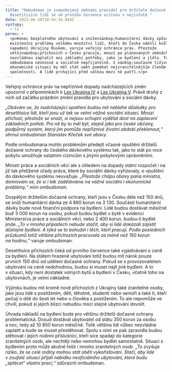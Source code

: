 ```yaml
---
title: "Ombudsman je znepokojený změnami pravidel pro držitele dočasné ochrany.
  Desetitisíce lidí se od prvního července ocitnou v nejistotě "
date: 2023-06-28T10:54:34.844Z
vystupy:
  - tz
perex: >
  <p>Konec bezplatného ubytování a snížení&nbsp;humanitární dávky způsobí
  existenční problémy velkému množství lidí, kteří do Česka odešli kvůli
  napadení Ukrajiny Ruskem, varuje veřejný ochránce práv. Přestože
  většina&nbsp;příchozích v Česku pracuje, mnozí po plánovaných změnách
  nezvládnou zaplatit ani základní potřeby, jako je bydlení a jídlo. To je podle
  ombudsmana neúnosné a sociálně nepřijatelné. I v&nbsp;současné tíživé
  ekonomické situaci by měl stát umět pomáhat nejzranitelnějším členům
  společnosti. A lidé prchající před válkou mezi ně patří.</p>
---
```

<p>Veřejný ochránce práv na nepříznivé dopady nadcházejících změn upozornil v&nbsp;připomínkách k&nbsp;<a href="https://odok.cz/portal/veklep/material/pripominky/KORNCKBF5YGV/">Lex Ukrajina IV</a> a <a href="https://odok.cz/portal/veklep/material/pripominky/KORNCMBKSKOG/">Lex Ukrajina V</a>. Právě druhý z nich od začátku prázdnin změní pravidla pro ubytování a sociální dávky.</p>

<p><em>&bdquo;Obávám se, že nadcházející </em><em>opatření budou mít neblahé důsledky pro desetitisíce lidí, kteří jsou už tak ve velmi vážné sociální situaci. <em>Mnozí příchozí, přestože se snaží, si nejsou schopni vydělat dost na&nbsp;zaplacení základních potřeb. Pro ně by tu měl být, stejně jako pro české občany, podpůrný systém, který jim pomůže nepříznivé životní období překlenout,&ldquo;</em></em><em> shrnul ombudsman Stanislav Křeček své obavy. </em></p>

<p>Podle ombudsmana mohlo problémům předejít včasné vpuštění držitelů dočasné ochrany do českého dávkového systému tak, jako to stát po roce pobytu umožňuje ostatním cizincům s&nbsp;jinými pobytovými oprávněními.</p>

<p>Ministr práce a sociálních věcí ale s&nbsp;ohledem na dopady státní rozpočet i na již tak přetížené úřady práce, které by sociální dávky vyřizovaly, o vpuštění do dávkového systému neuvažuje. <em>&bdquo;Přestože chápu obavy pana ministra, domnívám se, že si i tak zaděláváme na vážné sociální i ekonomické problémy,&ldquo; </em><em>míní ombudsman.&nbsp; </em></p>

<p>Dospělým držitelům dočasné ochrany, kteří jsou v Česku déle než 150 dnů, se sníží humanitární dávka ze&nbsp;4&nbsp;860 korun na 3&nbsp;130. Součástí humanitární dávky bude nově finanční podpora na bydlení. Lidé budou dostávat měsíčně buď 3&nbsp;000&nbsp;korun na&nbsp;osobu, pokud budou bydlet v bytě&nbsp;v&nbsp;evidenci Ministerstva práce a&nbsp;sociálních věcí, nebo 2&nbsp;400&nbsp;korun, budou-li bydlet jinde. <em>&bdquo;To v&nbsp;mnoha případech nebude stačit, aby si lidé dokázali zajistit důstojné bydlení. A týká se to bohužel i těch, kteří pracují. Podle posledních průzkumů totiž většina příchozích pracovala za méně než 150 korun na&nbsp;hodinu,&ldquo;</em> varuje ombudsman.</p>

<p>Desetitisíce příchozích čeká od prvního července také vyjednávání o ceně za bydlení. Na státem hrazené ubytování totiž budou mít nárok pouze prvních 150 dnů od udělení dočasné ochrany. Pokud se s provozovatelem ubytování na ceně nedohodnou, budou si muset najít jiné bydlení. A to v&nbsp;situaci, kdy není dostatek volných bytů a bydlení v&nbsp;Česku, včetně toho na ubytovnách, je velmi nákladné.</p>

<p>Výjimku budou mít kromě nově příchozích z&nbsp;Ukrajiny také zranitelné osoby, jako jsou lidé s&nbsp;postižením, děti, těhotné, studenti nebo senioři a také ti, kteří pečují o dítě do šesti let nebo o člověka s postižením. To ale nepomůže ve chvíli, pokud si jejich blízcí nebudou moci stejné ubytování dovolit.</p>

<p>Úhrada nákladů na bydlení bude pro většinu držitelů dočasné ochrany problematická. Dosud dostával ubytovatel od státu 350&nbsp;korun za&nbsp;osobu a&nbsp;noc, tedy až 10 850 korun měsíčně. Tolik většina lidí vůbec nezvládne zaplatit a&nbsp;bude se muset přestěhovat. Spolu s&nbsp;nimi se pak zpravidla budou stěhovat i jejich rodinní příslušníci, kteří sice spadají do kategorie zranitelných osob, ale nechtějí nebo nemohou bydlet samostatně. Situaci s bydlením proto může akutně řešit i mnoho zranitelných osob. <em>&bdquo;To zvyšuje riziko, že se celé rodiny mohou stát obětí vykořisťování. Stačí, aby lidé v&nbsp;zoufalé situaci přijali nabídku neoficiálního ubytování, které budu &bdquo;splácet&ldquo; vlastní prací,&ldquo;</em> zdůraznil ombudsman.</p>
